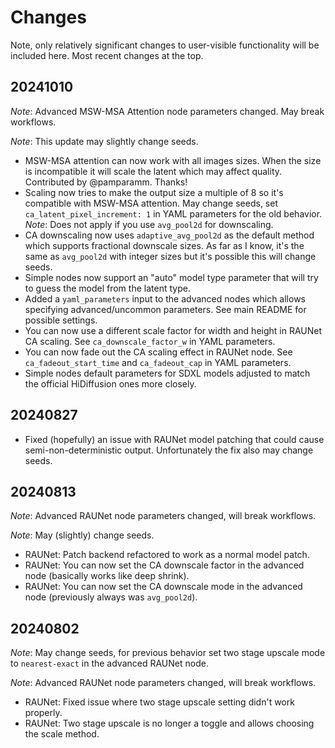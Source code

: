 # Changes

Note, only relatively significant changes to user-visible functionality will be included here. Most recent changes at the top.

## 20241010

_Note_: Advanced MSW-MSA Attention node parameters changed. May break workflows.

_Note_: This update may slightly change seeds.

* MSW-MSA attention can now work with all images sizes. When the size is incompatible it will scale the latent which may affect quality. Contributed by @pamparamm. Thanks!
* Scaling now tries to make the output size a multiple of 8 so it's compatible with MSW-MSA attention. May change seeds, set `ca_latent_pixel_increment: 1` in YAML parameters for the old behavior. *Note*: Does not apply if you use `avg_pool2d` for downscaling.
* CA downscaling now uses `adaptive_avg_pool2d` as the default method which supports fractional downscale sizes. As far as I know, it's the same as `avg_pool2d` with integer sizes but it's possible this will change seeds.
* Simple nodes now support an "auto" model type parameter that will try to guess the model from the latent type.
* Added a `yaml_parameters` input to the advanced nodes which allows specifying advanced/uncommon parameters. See main README for possible settings.
* You can now use a different scale factor for width and height in RAUNet CA scaling. See `ca_downscale_factor_w` in YAML parameters.
* You can now fade out the CA scaling effect in RAUNet node. See `ca_fadeout_start_time` and `ca_fadeout_cap` in YAML parameters.
* Simple nodes default parameters for SDXL models adjusted to match the official HiDiffusion ones more closely.

## 20240827

* Fixed (hopefully) an issue with RAUNet model patching that could cause semi-non-deterministic output. Unfortunately the fix also may change seeds.

## 20240813

_Note_: Advanced RAUNet node parameters changed, will break workflows.

_Note_: May (slightly) change seeds.

* RAUNet: Patch backend refactored to work as a normal model patch.
* RAUNet: You can now set the CA downscale factor in the advanced node (basically works like deep shrink).
* RAUNet: You can now set the CA downscale mode in the advanced node (previously always was `avg_pool2d`).

## 20240802

_Note_: May change seeds, for previous behavior set two stage upscale mode to `nearest-exact` in the advanced RAUNet node.

_Note_: Advanced RAUNet node parameters changed, will break workflows.

* RAUNet: Fixed issue where two stage upscale setting didn't work properly.
* RAUNet: Two stage upscale is no longer a toggle and allows choosing the scale method.
